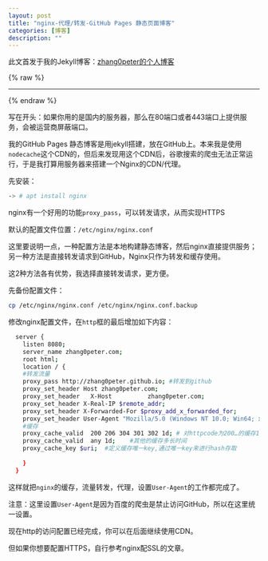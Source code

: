 ```yaml
---
layout: post
title: "nginx-代理/转发-GitHub Pages 静态页面博客"
categories: [博客]
description: ""
---
```


此文首发于我的Jekyll博客：[zhang0peter的个人博客](https://zhang0peter.com)         

{% raw %}
***          
{% endraw %}

写在开头：如果你用的是国内的服务器，那么在80端口或者443端口上提供服务，会被运营商屏蔽端口。

我的GitHub  Pages 静态博客是用jekyll搭建，放在GitHub上。本来我是使用`nodecache`这个CDN的，但后来发现用这个CDN后，谷歌搜索的爬虫无法正常运行，于是我打算用服务器来搭建一个Nginx的CDN/代理。

先安装：
```sh
-> # apt install nginx
```
nginx有一个好用的功能`proxy_pass`，可以转发请求，从而实现HTTPS

默认的配置文件位置：`/etc/nginx/nginx.conf`

这里要说明一点，一种配置方法是本地构建静态博客，然后nginx直接提供服务；另一种方法是直接转发请求到GitHub，Nginx只作为转发和缓存使用。

这2种方法各有优势，我选择直接转发请求，更方便。

先备份配置文件：
```sh
cp /etc/nginx/nginx.conf /etc/nginx/nginx.conf.backup
```

修改nginx配置文件，在`http`框的最后增加如下内容：
```sh
  server {
    listen 8080;
    server_name zhang0peter.com;
    root html;
    location / {
    #转发流量
    proxy_pass http://zhang0peter.github.io; #转发到github
    proxy_set_header Host zhang0peter.com;
    proxy_set_header   X-Host          zhang0peter.com;
    proxy_set_header X-Real-IP $remote_addr; 
    proxy_set_header X-Forwarded-For $proxy_add_x_forwarded_for;
    proxy_set_header User-Agent "Mozilla/5.0 (Windows NT 10.0; Win64; x64) AppleWebKit/537.36 (KHTML, like Gecko) Chrome/80.0.3987.132 Safari/537.36";
    #缓存
    proxy_cache_valid  200 206 304 301 302 1d; # 对httpcode为200…的缓存1天  
    proxy_cache_valid  any 1d;    #其他的缓存多长时间  
    proxy_cache_key $uri;  #定义缓存唯一key,通过唯一key来进行hash存取
    
    }
  }
```
这样就把`nginx`的缓存，流量转发，代理，设置`User-Agent`的工作都完成了。

注意：这里设置`User-Agent`是因为百度的爬虫是禁止访问GitHub，所以在这里统一设置。

现在http的访问配置已经完成，你可以在后面继续使用CDN。

但如果你想要配置HTTPS，自行参考nginx配SSL的文章。